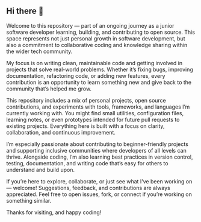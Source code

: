 ## Hi there 👋

Welcome to this repository — part of an ongoing journey as a junior software developer learning, building, and contributing to open source. This space represents not just personal growth in software development, but also a commitment to collaborative coding and knowledge sharing within the wider tech community.

My focus is on writing clean, maintainable code and getting involved in projects that solve real-world problems. Whether it’s fixing bugs, improving documentation, refactoring code, or adding new features, every contribution is an opportunity to learn something new and give back to the community that’s helped me grow.

This repository includes a mix of personal projects, open source contributions, and experiments with tools, frameworks, and languages I’m currently working with. You might find small utilities, configuration files, learning notes, or even prototypes intended for future pull requests to existing projects. Everything here is built with a focus on clarity, collaboration, and continuous improvement.

I’m especially passionate about contributing to beginner-friendly projects and supporting inclusive communities where developers of all levels can thrive. Alongside coding, I’m also learning best practices in version control, testing, documentation, and writing code that’s easy for others to understand and build upon.

If you’re here to explore, collaborate, or just see what I’ve been working on — welcome! Suggestions, feedback, and contributions are always appreciated. Feel free to open issues, fork, or connect if you’re working on something similar.

Thanks for visiting, and happy coding!
